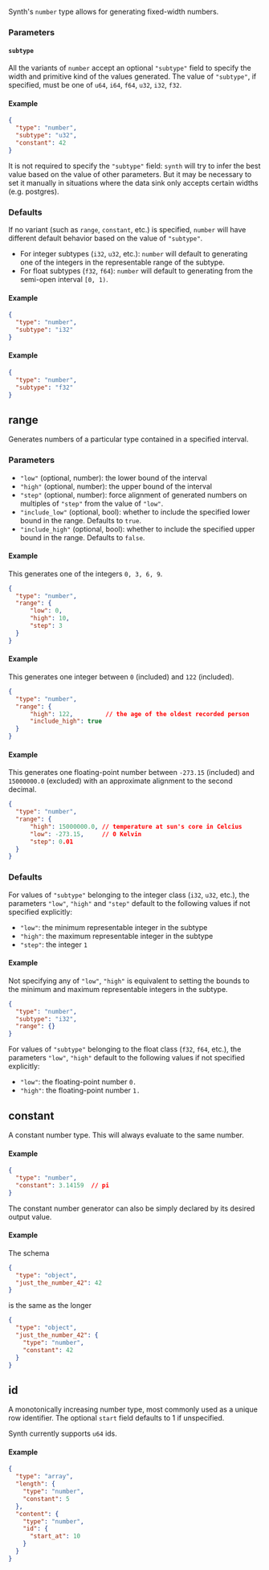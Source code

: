 Synth's `number` type allows for generating fixed-width numbers. 

### Parameters 

#### `subtype`
All the variants of `number` accept an optional `"subtype"` field to specify
the width and primitive kind of the values generated. The value of `"subtype"`,
if specified, must be one of `u64`, `i64`, `f64`, `u32`, `i32`, `f32`.

#### Example

```json synth
{
  "type": "number",
  "subtype": "u32",
  "constant": 42
}
```

It is not required to specify the `"subtype"` field: `synth` will try to infer
the best value based on the value of other parameters. But it may be necessary
to set it manually in situations where the data sink only accepts certain
widths (e.g. postgres).

### Defaults

If no variant (such as `range`, `constant`, etc.) is specified, `number`
will have different default behavior based on the value of `"subtype"`.

- For integer subtypes (`i32`, `u32`, etc.): `number` will default to generating one of the integers in the
  representable range of the subtype.
- For float subtypes (`f32`, `f64`): `number` will default to generating from the semi-open interval `[0, 1)`.

#### Example
```json synth
{
  "type": "number",
  "subtype": "i32"
}
```

#### Example
```json synth
{
  "type": "number",
  "subtype": "f32"
}
```

## range

Generates numbers of a particular type contained in a specified interval.

### Parameters

- `"low"` (optional, number): the lower bound of the interval
- `"high"` (optional, number): the upper bound of the interval
- `"step"` (optional, number): force alignment of generated numbers on multiples
  of `"step"` from the value of `"low"`.
- `"include_low"` (optional, bool): whether to include the specified lower bound
  in the range. Defaults to `true`.
- `"include_high"` (optional, bool): whether to include the specified upper
  bound in the range. Defaults to `false`.

#### Example

This generates one of the integers `0, 3, 6, 9`.

```json synth
{
  "type": "number",
  "range": {
      "low": 0,
      "high": 10,
      "step": 3
  }
}
```

#### Example

This generates one integer between `0` (included) and `122` (included).

```json synth
{
  "type": "number",
  "range": {
      "high": 122,         // the age of the oldest recorded person
      "include_high": true      
  }
}
```

#### Example

This generates one floating-point number between `-273.15` (included)
and `15000000.0` (excluded) with an approximate alignment to the second decimal.

```json synth
{
  "type": "number",
  "range": {
      "high": 15000000.0, // temperature at sun's core in Celcius
      "low": -273.15,     // 0 Kelvin
      "step": 0.01
  }
}
```

### Defaults

For values of `"subtype"` belonging to the integer class (`i32`, `u32`, etc.),
the parameters `"low"`, `"high"` and `"step"` default to the following values if
not specified explicitly:

- `"low"`: the minimum representable integer in the subtype
- `"high"`: the maximum representable integer in the subtype
- `"step"`: the integer `1`

#### Example

Not specifying any of `"low"`, `"high"` is equivalent to setting the bounds to
the minimum and maximum representable integers in the subtype.

```json synth
{
  "type": "number",
  "subtype": "i32",
  "range": {}
}
```

For values of `"subtype"` belonging to the float class (`f32`, `f64`, etc.), the
parameters `"low"`, `"high"` default to the following values if not specified
explicitly:

- `"low"`: the floating-point number `0.`
- `"high"`: the floating-point number `1.`

## constant

A constant number type. This will always evaluate to the same number.

#### Example

```json synth
{
  "type": "number",
  "constant": 3.14159  // pi
}
```

The constant number generator can also be simply declared by its desired output value.

#### Example

The schema

```json synth
{
  "type": "object",
  "just_the_number_42": 42
}
```

is the same as the longer

```json synth
{
  "type": "object",
  "just_the_number_42": {
    "type": "number",
    "constant": 42
  }
}
```

## id

A monotonically increasing number type, most commonly used as a unique row identifier. The optional `start` field
defaults to 1 if unspecified.

Synth currently supports `u64` ids.

#### Example

```json synth
{
  "type": "array",
  "length": {
    "type": "number",
    "constant": 5
  },
  "content": {
    "type": "number",
    "id": {
      "start_at": 10
    }
  }
}
```
